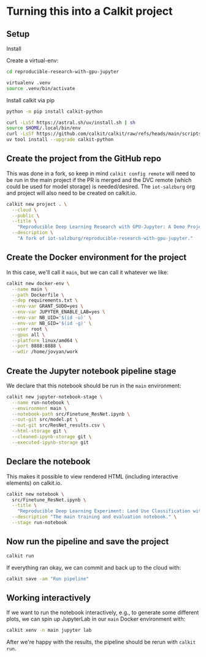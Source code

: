 # Turning this into a Calkit project

## Setup

Install

Create a virtual-env:

```bash
cd reproducible-research-with-gpu-jupyter

virtualenv .venv
source .venv/bin/activate
```

Install calkit via pip

```bash
python -m pip install calkit-python
```


```bash
curl -LsSf https://astral.sh/uv/install.sh | sh
source $HOME/.local/bin/env
curl -LsSf https://github.com/calkit/calkit/raw/refs/heads/main/scripts/install.sh | sh
uv tool install --upgrade calkit-python
```


## Create the project from the GitHub repo

This was done in a fork, so keep in mind `calkit config remote` will
need to be run in the main project if the PR is merged
and the DVC remote (which could be used for model storage) is needed/desired.
The `iot-salzburg` org and project will also need to be created on calkit.io.

```sh
calkit new project . \
  --cloud \
  --public \
  --title \
    "Reproducible Deep Learning Research with GPU-Jupyter: A Demo Project" \
  --description \
    "A fork of iot-salzburg/reproducible-research-with-gpu-jupyter."
```

## Create the Docker environment for the project

In this case, we'll call it `main`, but we can call it whatever we like:

```sh
calkit new docker-env \
  --name main \
  --path Dockerfile \
  --dep requirements.txt \
  --env-var GRANT_SUDO=yes \
  --env-var JUPYTER_ENABLE_LAB=yes \
  --env-var NB_UID='$(id -u)' \
  --env-var NB_GID='$(id -g)' \
  --user root \
  --gpus all \
  --platform linux/amd64 \
  --port 8888:8888 \
  --wdir /home/jovyan/work
```

## Create the Jupyter notebook pipeline stage

We declare that this notebook should be run in the `main` environment:

```sh
calkit new jupyter-notebook-stage \
  --name run-notebook \
  --environment main \
  --notebook-path src/Finetune_ResNet.ipynb \
  --out-git src/model.pt \
  --out-git src/ResNet_results.csv \
  --html-storage git \
  --cleaned-ipynb-storage git \
  --executed-ipynb-storage git
```

## Declare the notebook

This makes it possible to view rendered HTML (including interactive elements)
on calkit.io.

```sh
calkit new notebook \
  src/Finetune_ResNet.ipynb \
  --title \
    "Reproducible Deep Learning Experiment: Land Use Classification with EuroSAT" \
  --description "The main training and evaluation notebook." \
  --stage run-notebook
```

## Now run the pipeline and save the project

```sh
calkit run
```

If everything ran okay, we can commit and back up to the cloud with:

```sh
calkit save -am "Run pipeline"
```

## Working interactively

If we want to run the notebook interactively, e.g., to generate some
different plots,
we can spin up JupyterLab in our `main` Docker environment with:

```sh
calkit xenv -n main jupyter lab
```

After we're happy with the results, the pipeline should be rerun
with `calkit run`.
